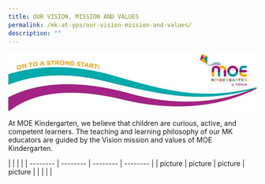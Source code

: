 ```yaml
---
title: OUR VISION, MISSION AND VALUES
permalink: /mk-at-yps/our-vision-mission-and-values/
description: ""
---
```

![](/images/MK%20YPS/Vision%20Mission%20Values/MK_Header.jpg)

At MOE Kindergarten, we believe that children are curious, active, and competent learners.
The teaching and learning philosophy of our MK educators are guided by the Vision mission and values of MOE Kindergarten.

| | | |
| -------- | -------- | -------- | -------- |
| picture | picture | picture | picture |
| | | |
